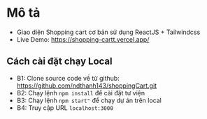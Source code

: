 # Mô tả

- Giao diện Shopping cart cơ bản sử dụng ReactJS + Tailwindcss
- Live Demo: https://shopping-cartt.vercel.app/

## Cách cài đặt chạy Local

- B1: Clone source code về từ github: https://github.com/ndthanh143/shoppingCart.git
- B2: Chạy lệnh `npm install` để cài đặt tư viện
- B3: Chạy lệnh `npm start"` để chạy dự án trên local
- B4: Truy cập URL `localhost:3000`
